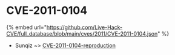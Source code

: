 # CVE-2011-0104
{% embed url="https://github.com/Live-Hack-CVE/full_database/blob/main/cves/2011/CVE-2011-0104.json" %}

* Sunqiz ~> [CVE-2011-0104-reproduction](https://www.alice-snow.ru/2011/database/cve-2011-0104/cve-2011-0104-reproduction-sunqiz)
